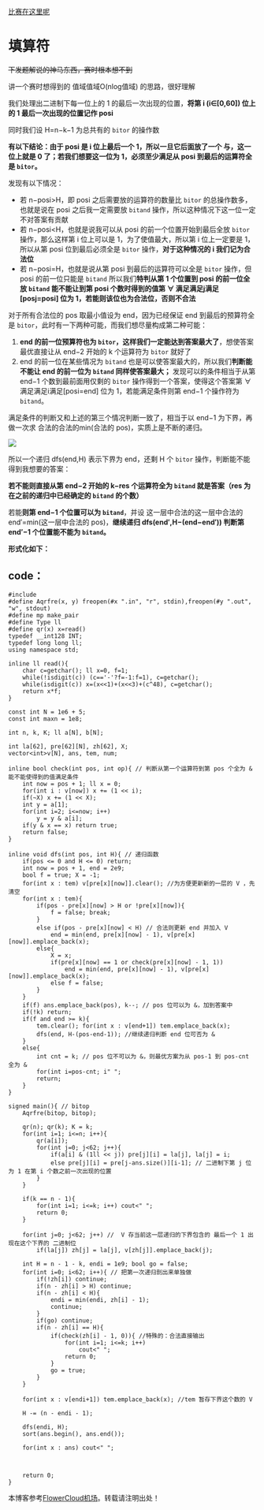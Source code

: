 
[比赛在这里呢](https://github.com)


# 填算符


~~下发题解说的神马东西，赛时根本想不到~~


讲一个赛时想得到的 值域值域O(nlog⁡值域) 的思路，很好理解


我们处理出二进制下每一位上的 1 的最后一次出现的位置，**将第 i (i∈\[0,60]) 位上的 1 最后一次出现的位置记作 posi**


同时我们设 H\=n−k−1 为总共有的 `bitor` 的操作数


**有以下结论：由于 posi 是 i 位上最后一个 1，所以一旦它后面放了一个 与，这一位上就是 0 了；若我们想要这一位为 1，必须至少满足从 posi 到最后的运算符全是 `bitor`。**


发现有以下情况：


* 若 n−posi\>H，即 posi 之后需要放的运算符的数量比 `bitor` 的总操作数多，也就是说在 posi 之后我一定需要放 `bitand` 操作，所以这种情况下这一位一定不对答案有贡献
* 若 n−posi\<H，也就是说我可以从 posi 的前一个位置开始到最后全放 `bitor` 操作，那么这样第 i 位上可以是 1，为了使值最大，所以第 i 位上一定要是 1，所以从第 posi 位到最后必须全是 `bitor` 操作，**对于这种情况的 i 我们记为合法位**
* 若 n−posi\=H，也就是说从第 posi 到最后的运算符可以全是 `bitor` 操作，但 posi 的前一位只能是 `bitand`
所以我们**特判从第 1 个位置到 posi 的前一位全放 `bitand` 能不能让到第 posi 个数时得到的值第 ∀ 满足满足j满足\[posj\=posi] 位为 1，若能则该位也为合法位，否则不合法**


对于所有合法位的 pos 取最小值设为 end，因为已经保证 end 到最后的预算符全是 `bitor`，此时有一下两种可能，而我们想尽量构成第二种可能：


1. **end 的前一位预算符也为 `bitor`，这样我们一定能达到答案最大了**，想使答案最优直接让从 end−2 开始的 k 个运算符为 `bitor` 就好了
2. end 的前一位在某些情况为 `bitand` 也是可以使答案最大的，所以我们**判断能不能让 end 的前一位为 `bitand` 同样使答案最大；**
发现可以的条件相当于从第 end−1 个数到最前面用仅剩的 `bitor` 操作得到一个答案，使得这个答案第 ∀ 满足满足i满足\[posi\=end] 位为 1，若能满足条件则第 end−1 个操作符为 `bitand`。


满足条件的判断又和上述的第三个情况判断一致了，相当于以 end−1 为下界，再做一次求 合法的合法的min(合法的 pos)，实质上是不断的递归。


![](https://img2024.cnblogs.com/blog/3365934/202411/3365934-20241102092101773-2119806491.png)


所以一个递归 dfs(end,H) 表示下界为 end，还剩 H 个 `bitor` 操作，判断能不能得到我想要的答案：


**若不能则直接从第 end−2 开始的 k−res 个运算符全为 `bitand` 就是答案（res 为在之前的递归中已经确定的 `bitand` 的个数）**


若能**则第 end−1 个位置可以为 `bitand`**，并设 这一层中合法的这一层中合法的end′\=min(这一层中合法的 pos)，**继续递归 dfs(end′,H−(end−end′)) 判断第 end′−1 个位置能不能为 `bitand`。**


**形式化如下：**


## code：



```
#include
#define Aqrfre(x, y) freopen(#x ".in", "r", stdin),freopen(#y ".out", "w", stdout)
#define mp make_pair
#define Type ll
#define qr(x) x=read()
typedef __int128 INT;
typedef long long ll;
using namespace std;

inline ll read(){
    char c=getchar(); ll x=0, f=1;
    while(!isdigit(c)) (c=='-'?f=-1:f=1), c=getchar();
    while(isdigit(c)) x=(x<<1)+(x<<3)+(c^48), c=getchar();
    return x*f;
}

const int N = 1e6 + 5; 
const int maxn = 1e8;

int n, k, K; ll a[N], b[N];

int la[62], pre[62][N], zh[62], X;
vector<int>v[N], ans, tem, num;

inline bool check(int pos, int op){ // 判断从第一个运算符到第 pos 个全为 & 能不能使得到的值满足条件
    int now = pos + 1; ll x = 0;
    for(int i : v[now]) x += (1 << i);
    if(~X) x += (1 << X);
    int y = a[1];
    for(int i=2; i<=now; i++)
        y = y & a[i];
    if(y & x == x) return true;
    return false;
}

inline void dfs(int pos, int H){ // 递归函数
    if(pos <= 0 and H <= 0) return;
    int now = pos + 1, end = 2e9;
    bool f = true; X = -1;
    for(int x : tem) v[pre[x][now]].clear(); //为方便更新新的一层的 V ，先清空
    for(int x : tem){
        if(pos - pre[x][now] > H or !pre[x][now]){
            f = false; break;
        }
        else if(pos - pre[x][now] < H) // 合法则更新 end 并加入 V
            end = min(end, pre[x][now] - 1), v[pre[x][now]].emplace_back(x);
        else{
            X = x;
            if(pre[x][now] == 1 or check(pre[x][now] - 1, 1))
                end = min(end, pre[x][now] - 1), v[pre[x][now]].emplace_back(x);
            else f = false;
        }
    }
    if(f) ans.emplace_back(pos), k--; // pos 位可以为 &，加到答案中
    if(!k) return;
    if(f and end >= k){
        tem.clear(); for(int x : v[end+1]) tem.emplace_back(x);
        dfs(end, H-(pos-end-1)); //继续递归判断 end 位可否为 &
    }
    else{
        int cnt = k; // pos 位不可以为 &，则最优方案为从 pos-1 到 pos-cnt 全为 &
        for(int i=pos-cnt; i" ";
        return;
    }
}

signed main(){ // bitop
    Aqrfre(bitop, bitop);

    qr(n); qr(k); K = k;
    for(int i=1; i<=n; i++){
        qr(a[i]);
        for(int j=0; j<62; j++){
            if(a[i] & (1ll << j)) pre[j][i] = la[j], la[j] = i;
            else pre[j][i] = pre[j-ans.size()][i-1]; // 二进制下第 j 位为 1 在第 i 个数之前一次出现的位置
        }
    }

    if(k == n - 1){
        for(int i=1; i<=k; i++) cout<" ";
        return 0;
    }

    for(int j=0; j<62; j++) //  V 存当前这一层递归的下界包含的 最后一个 1 出现在这个下界的 二进制位
        if(la[j]) zh[j] = la[j], v[zh[j]].emplace_back(j);

    int H = n - 1 - k, endi = 1e9; bool go = false;
    for(int i=0; i<62; i++){ // 把第一次递归剖出来单独做
        if(!zh[i]) continue; 
        if(n - zh[i] > H) continue; 
        if(n - zh[i] < H){
            endi = min(endi, zh[i] - 1);
            continue;
        }
        if(go) continue;
        if(n - zh[i] == H){
            if(check(zh[i] - 1, 0)){ //特殊的：合法直接输出
                for(int i=1; i<=k; i++)
                    cout<" ";
                return 0;
            }
            go = true;
        }
    }

    for(int x : v[endi+1]) tem.emplace_back(x); //tem 暂存下界这个数的 V

    H -= (n - endi - 1);

    dfs(endi, H);
    sort(ans.begin(), ans.end());
    
    for(int x : ans) cout<" ";



    return 0;
}

```

 本博客参考[FlowerCloud机场](https://hushicha.org)。转载请注明出处！
